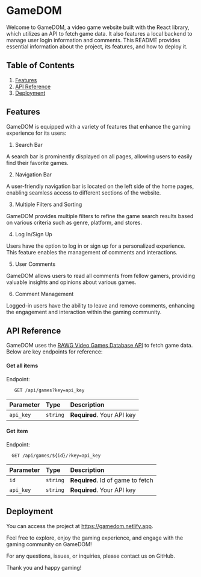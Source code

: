 # GameDOM

Welcome to GameDOM, a video game website built with the React library, which utilizes an API to fetch game data. It also features a local backend to manage user login information and comments. This README provides essential information about the project, its features, and how to deploy it.

## Table of Contents

1. [Features](#features)
2. [API Reference](#api-reference)
3. [Deployment](#deployment)

## Features

GameDOM is equipped with a variety of features that enhance the gaming experience for its users:

1. Search Bar

A search bar is prominently displayed on all pages, allowing users to easily find their favorite games.

2. Navigation Bar

A user-friendly navigation bar is located on the left side of the home pages, enabling seamless access to different sections of the website.

3. Multiple Filters and Sorting

GameDOM provides multiple filters to refine the game search results based on various criteria such as genre, platform, and stores.

4. Log In/Sign Up

Users have the option to log in or sign up for a personalized experience. This feature enables the management of comments and interactions.

5. User Comments

GameDOM allows users to read all comments from fellow gamers, providing valuable insights and opinions about various games.

6. Comment Management

Logged-in users have the ability to leave and remove comments, enhancing the engagement and interaction within the gaming community.

## API Reference

GameDOM uses the [RAWG Video Games Database API](https://api.rawg.io) to fetch game data. Below are key endpoints for reference:

#### Get all items

Endpoint:

```http
   GET /api/games?key=api_key
```

| Parameter | Type     | Description                |
| :-------- | :------- | :------------------------- |
| `api_key` | `string` | **Required**. Your API key |

#### Get item

Endpoint:

```http
  GET /api/games/${id}/?key=api_key

```

| Parameter | Type     | Description                       |
| :-------- | :------- | :-------------------------------- |
| `id`      | `string` | **Required**. Id of game to fetch |
| `api_key` | `string` | **Required**. Your API key        |

## Deployment

You can access the project at https://gamedom.netlify.app.

Feel free to explore, enjoy the gaming experience, and engage with the gaming community on GameDOM!

For any questions, issues, or inquiries, please contact us on GitHub.

Thank you and happy gaming!
